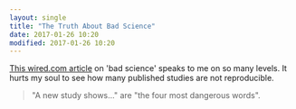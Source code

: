 ```yaml
---
layout: single
title: "The Truth About Bad Science"
date: 2017-01-26 10:20
modified: 2017-01-26 10:20
---
```


[This wired.com article](
http://bit.ly/2kwWpYO)
on 'bad science' speaks to me on so many levels.
It hurts my soul to see how many published studies are not reproducible. 

> "A new study shows..." are "the four most dangerous words".
